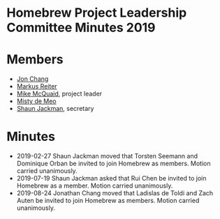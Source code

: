 # Homebrew Project Leadership Committee Minutes 2019

# Members

- [Jon Chang](https://github.com/jonchang)
- [Markus Reiter](https://github.com/reitermarkus)
- [Mike McQuaid](https://github.com/mikemcquaid), project leader
- [Misty de Meo](https://github.com/mistydemeo)
- [Shaun Jackman](https://github.com/sjackman), secretary

# Minutes

- 2019-02-27
  Shaun Jackman moved that Torsten Seemann and Dominique Orban be invited to join Homebrew as members.
  Motion carried unanimously.
- 2019-07-19
  Shaun Jackman asked that Rui Chen be invited to join Homebrew as a member.
  Motion carried unanimously.
- 2019-08-24
  Jonathan Chang moved that Ladislas de Toldi and Zach Auten be invited to join Homebrew as members.
  Motion carried unanimously.
